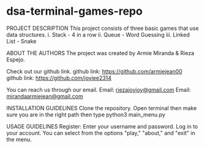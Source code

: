 # dsa-terminal-games-repo


PROJECT DESCRIPTION
This project consists of three basic games that use data structures.
i. Stack - 4 in a row 
ii. Queue - Word Guessing 
iii. Linked List - Snake

ABOUT THE AUTHORS
The project was created by Armie Miranda & Rieza Espejo.

Check out our github link.
github link: https://github.com/armiejean00
github link: https://github.com/joyiee2314

You can reach us through our email.
Email: riezajoyjoy@gmail.com
Email: mirandaarmiejean@gmail.com

INSTALLATION GUIDELINES
Clone the repository.
Open terminal then make sure you are in the right path then type python3 main_menu.py

USAGE GUIDELINES
Register: Enter your username and password. Log in to your account.
You can select from the options "play," "about," and "exit" in the menu. 
